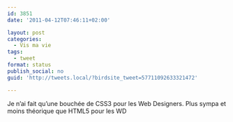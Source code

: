 ```yaml
---
id: 3851
date: '2011-04-12T07:46:11+02:00'

layout: post
categories:
  - Vis ma vie
tags:
  - tweet
format: status
publish_social: no
guid: 'http://tweets.local/?birdsite_tweet=57711092633321472'

---
```


Je n’ai fait qu’une bouchée de CSS3 pour les Web Designers. Plus sympa et moins théorique que HTML5 pour les WD